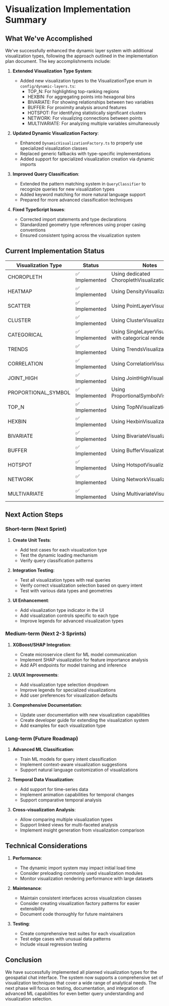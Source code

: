# Visualization Implementation Summary

## What We've Accomplished

We've successfully enhanced the dynamic layer system with additional visualization types, following the approach outlined in the implementation plan document. The key accomplishments include:

1. **Extended Visualization Type System**:
   - Added new visualization types to the VisualizationType enum in `config/dynamic-layers.ts`:
     - TOP_N: For highlighting top-ranking regions
     - HEXBIN: For aggregating points into hexagonal bins
     - BIVARIATE: For showing relationships between two variables
     - BUFFER: For proximity analysis around features
     - HOTSPOT: For identifying statistically significant clusters
     - NETWORK: For visualizing connections between points
     - MULTIVARIATE: For analyzing multiple variables simultaneously

2. **Updated Dynamic Visualization Factory**:
   - Enhanced `DynamicVisualizationFactory.ts` to properly use specialized visualization classes
   - Replaced generic fallbacks with type-specific implementations
   - Added support for specialized visualization creation via dynamic imports

3. **Improved Query Classification**:
   - Extended the pattern matching system in `QueryClassifier` to recognize queries for new visualization types
   - Added keyword matching for more natural language support
   - Prepared for more advanced classification techniques

4. **Fixed TypeScript Issues**:
   - Corrected import statements and type declarations
   - Standardized geometry type references using proper casing conventions
   - Ensured consistent typing across the visualization system

## Current Implementation Status

| Visualization Type | Status | Notes |
|---|---|---|
| CHOROPLETH | ✅ Implemented | Using dedicated ChoroplethVisualization |
| HEATMAP | ✅ Implemented | Using DensityVisualization |
| SCATTER | ✅ Implemented | Using PointLayerVisualization |
| CLUSTER | ✅ Implemented | Using ClusterVisualization |
| CATEGORICAL | ✅ Implemented | Using SingleLayerVisualization with categorical renderer |
| TRENDS | ✅ Implemented | Using TrendsVisualization |
| CORRELATION | ✅ Implemented | Using CorrelationVisualization |
| JOINT_HIGH | ✅ Implemented | Using JointHighVisualization |
| PROPORTIONAL_SYMBOL | ✅ Implemented | Using ProportionalSymbolVisualization |
| TOP_N | ✅ Implemented | Using TopNVisualization |
| HEXBIN | ✅ Implemented | Using HexbinVisualization |
| BIVARIATE | ✅ Implemented | Using BivariateVisualization |
| BUFFER | ✅ Implemented | Using BufferVisualization |
| HOTSPOT | ✅ Implemented | Using HotspotVisualization |
| NETWORK | ✅ Implemented | Using NetworkVisualization |
| MULTIVARIATE | ✅ Implemented | Using MultivariateVisualization |

## Next Action Steps

### Short-term (Next Sprint)

1. **Create Unit Tests**:
   - Add test cases for each visualization type
   - Test the dynamic loading mechanism
   - Verify query classification patterns

2. **Integration Testing**:
   - Test all visualization types with real queries
   - Verify correct visualization selection based on query intent
   - Test with various data types and geometries

3. **UI Enhancement**:
   - Add visualization type indicator in the UI
   - Add visualization controls specific to each type
   - Improve legends for advanced visualization types

### Medium-term (Next 2-3 Sprints)

1. **XGBoost/SHAP Integration**:
   - Create microservice client for ML model communication
   - Implement SHAP visualization for feature importance analysis
   - Add API endpoints for model training and inference

2. **UI/UX Improvements**:
   - Add visualization type selection dropdown
   - Improve legends for specialized visualizations
   - Add user preferences for visualization defaults

3. **Comprehensive Documentation**:
   - Update user documentation with new visualization capabilities
   - Create developer guide for extending the visualization system
   - Add examples for each visualization type

### Long-term (Future Roadmap)

1. **Advanced ML Classification**:
   - Train ML models for query intent classification
   - Implement context-aware visualization suggestions
   - Support natural language customization of visualizations

2. **Temporal Data Visualization**:
   - Add support for time-series data
   - Implement animation capabilities for temporal changes
   - Support comparative temporal analysis

3. **Cross-visualization Analysis**:
   - Allow comparing multiple visualization types
   - Support linked views for multi-faceted analysis
   - Implement insight generation from visualization comparison

## Technical Considerations

1. **Performance**:
   - The dynamic import system may impact initial load time
   - Consider preloading commonly used visualization modules
   - Monitor visualization rendering performance with large datasets

2. **Maintenance**:
   - Maintain consistent interfaces across visualization classes
   - Consider creating visualization factory patterns for easier extensibility
   - Document code thoroughly for future maintainers

3. **Testing**:
   - Create comprehensive test suites for each visualization
   - Test edge cases with unusual data patterns
   - Include visual regression testing

## Conclusion

We have successfully implemented all planned visualization types for the geospatial chat interface. The system now supports a comprehensive set of visualization techniques that cover a wide range of analytical needs. The next phase will focus on testing, documentation, and integration of advanced ML capabilities for even better query understanding and visualization selection. 